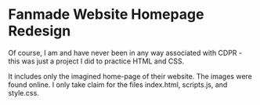 # Fanmade Website Homepage Redesign

Of course, I am and have never been in any way associated with CDPR - this was just a project I did to practice HTML and CSS.

It includes only the imagined home-page of their website.  The images were found online.  I only take claim for the files index.html, scripts.js, and style.css.